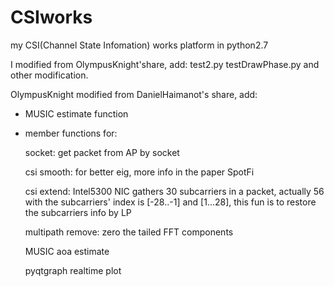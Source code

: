 # CSIworks
my CSI(Channel State Infomation) works platform in python2.7

I modified from OlympusKnight'share, add:
test2.py testDrawPhase.py and other modification.

OlympusKnight modified from DanielHaimanot's share, add:
* MUSIC estimate function
* member functions for:

  socket: get packet from AP by socket

  csi smooth: for better eig, more info in the paper SpotFi

  csi extend: Intel5300 NIC gathers 30 subcarriers in a packet, actually 56 with the subcarriers' index is [-28..-1] and [1...28], this fun is to restore the subcarriers info by LP

  multipath remove: zero the tailed FFT components

  MUSIC aoa estimate

  pyqtgraph realtime plot
